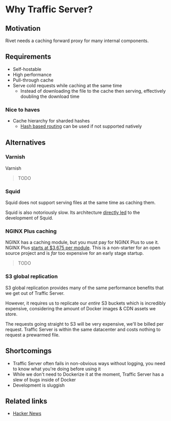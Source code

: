 # Why Traffic Server?

## Motivation

Rivet needs a caching forward proxy for many internal components.

## Requirements

-   Self-hostable
-   High performance
-   Pull-through cache
-   Serve cold requests while caching at the same time
    -   Instead of downloading the file to the cache then serving, effectively doubling the download time

### Nice to haves

-   Cache hierarchy for sharded hashes
    -   [Hash based routing](https://developer.hashicorp.com/consul/docs/connect/config-entries/service-resolver#hashpolicies) can be used if not supported natively

## Alternatives

### Varnish

Varnish

> TODO

### Squid

Squid does not support serving files at the same time as caching them.

Squid is also notoriously slow. Its architecture [directly led](https://info.varnish-software.com/blog/varnish-or-squid) to the development of Squid.

### NGINX Plus caching

NGINX has a caching module, but you must pay for NGINX Plus to use it. NGINX Plus [starts at $3,675 per module](http://web.archive.org/web/20230601061826/https://www.nginx.com/pricing/). This is a non-starter for an open source project and is _far_ too expensive for an early stage startup.

> TODO

### S3 global replication

S3 global replication provides many of the same performance benefits that we get out of Traffic Server.

However, it requires us to replicate our _entire_ S3 buckets which is incredibly expensive, considering the amount of Docker images & CDN assets we store.

The requests going straight to S3 will be very expensive, we'll be billed per request. Traffic Server is within the same datacenter and costs nothing to request a prewarmed file.

## Shortcomings

-   Traffic Server often fails in non-obvious ways without logging, you need to know what you're doing before using it
-   While we don't need to Dockerize it at the moment, Traffic Server has a slew of bugs inside of Docker
-   Development is sluggish

## Related links

-   [Hacker News](https://news.ycombinator.com/item?id=10983331)
